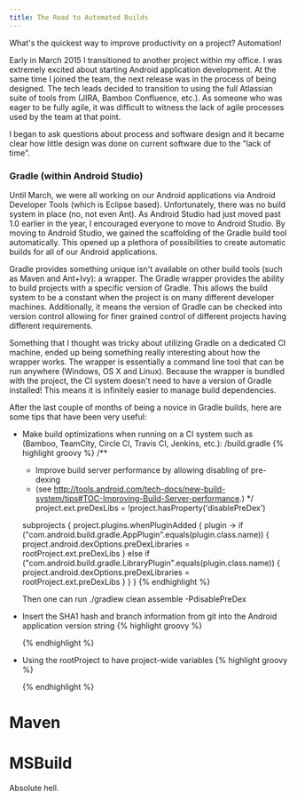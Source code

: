 ```yaml
---
title: The Road to Automated Builds
---
```


What's the quickest way to improve productivity on a project? Automation!

Early in March 2015 I transitioned to another project within my office. I was extremely excited about starting Android application development. At the same time I joined the team, the next release was in the process of being designed. The tech leads decided to transition to using the full Atlassian suite of tools from (JIRA, Bamboo Confluence, etc.). As someone who was eager to be fully agile, it was difficult to witness the lack of agile processes used by the team at that point.

I began to ask questions about process and software design and it became clear how little design was done on current software due to the "lack of time".

### Gradle (within Android Studio)

Until March, we were all working on our Android applications via Android Developer Tools (which is Eclipse based). Unfortunately, there was no build system in place (no, not even Ant). As Android Studio had just moved past 1.0 earlier in the year, I encouraged everyone to move to Android Studio. By moving to Android Studio, we gained the scaffolding of the Gradle build tool automatically. This opened up a plethora of possibilities to create automatic builds for all of our Android applications.

Gradle provides something unique isn't available on other build tools (such as Maven and Ant+Ivy): a wrapper. The Gradle wrapper provides the ability to build projects with a specific version of Gradle. This allows the build system to be a constant when the project is on many different developer machines. Additionally, it means the version of Gradle can be checked into version control allowing for finer grained control of different projects having different requirements.

Something that I thought was tricky about utilizing Gradle on a dedicated CI machine, ended up being something really interesting about how the wrapper works. The wrapper is essentially a command line tool that can be run anywhere (Windows, OS X and Linux). Because the wrapper is bundled with the project, the CI system doesn't need to have a version of Gradle installed! This means it is infinitely easier to manage build dependencies.

After the last couple of months of being a novice in Gradle builds, here are some tips that have been very useful:
- Make build optimizations when running on a CI system such as (Bamboo, TeamCity, Circle CI, Travis CI, Jenkins, etc.):
	<root of project>/build.gradle
	{% highlight groovy %}
	/**
	 * Improve build server performance by allowing disabling of pre-dexing
	 * (see http://tools.android.com/tech-docs/new-build-system/tips#TOC-Improving-Build-Server-performance.)
	 */
	project.ext.preDexLibs = !project.hasProperty('disablePreDex')

	subprojects {
	    project.plugins.whenPluginAdded { plugin ->
	        if ("com.android.build.gradle.AppPlugin".equals(plugin.class.name)) {
	            project.android.dexOptions.preDexLibraries = rootProject.ext.preDexLibs
	        } else if ("com.android.build.gradle.LibraryPlugin".equals(plugin.class.name)) {
	            project.android.dexOptions.preDexLibraries = rootProject.ext.preDexLibs
	        }
	    }
	}
	{% endhighlight %}

	Then one can run ./gradlew clean assemble -PdisablePreDex

- Insert the SHA1 hash and branch information from git into the Android application version string
	{% highlight groovy %}
	
	{% endhighlight %}

- Using the rootProject to have project-wide variables
	{% highlight groovy %}
	
	{% endhighlight %}

# Maven


# MSBuild

Absolute hell.